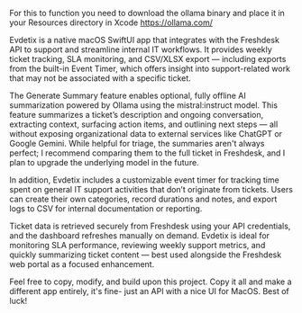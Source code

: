 For this to function you need to download the ollama binary and place it in your Resources directory in Xcode https://ollama.com/


Evdetix is a native macOS SwiftUI app that integrates with the Freshdesk API to support and streamline internal IT workflows. It provides weekly ticket tracking, SLA monitoring, and CSV/XLSX export — including exports from the built-in Event Timer, which offers insight into support-related work that may not be associated with a specific ticket.

The Generate Summary feature enables optional, fully offline AI summarization powered by Ollama using the mistral:instruct model. This feature summarizes a ticket’s description and ongoing conversation, extracting context, surfacing action items, and outlining next steps — all without exposing organizational data to external services like ChatGPT or Google Gemini. While helpful for triage, the summaries aren't always perfect; I recommend comparing them to the full ticket in Freshdesk, and I plan to upgrade the underlying model in the future.

In addition, Evdetix includes a customizable event timer for tracking time spent on general IT support activities that don’t originate from tickets. Users can create their own categories, record durations and notes, and export logs to CSV for internal documentation or reporting.

Ticket data is retrieved securely from Freshdesk using your API credentials, and the dashboard refreshes manually on demand. Evdetix is ideal for monitoring SLA performance, reviewing weekly support metrics, and quickly summarizing ticket content — best used alongside the Freshdesk web portal as a focused enhancement.

Feel free to copy, modify, and build upon this project. Copy it all and make a different app entirely, it's fine- just an API with a nice UI for MacOS. Best of luck!
